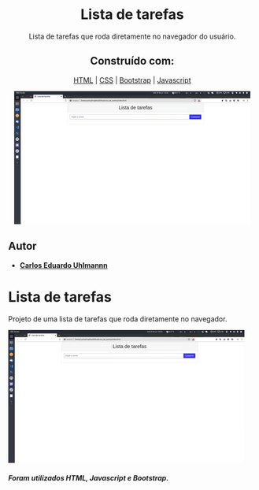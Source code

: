 <h1 align="center">
  Lista de tarefas
</h1>

<p align="center">
  Lista de tarefas que roda diretamente no navegador do usuário.
</p>

<h2 align="center">
 Construído com:   
</h2>
 
<div align="center">
  
[HTML](https://www.w3schools.com/html/default.asp) | [CSS](https://www.w3schools.com/css/) | [Bootstrap](https://getbootstrap.com/) | [Javascript](https://developer.mozilla.org/pt-BR/docs/Aprender/Getting_started_with_the_web/JavaScript_basico)
  
</div>
 
 <p align="center">
  <img alt="Gerador de loterias" src="https://github.com/carlosuhlmann/lista-tarefas/blob/master/gif.gif">
 </p>
 
 ## Autor

* **[Carlos Eduardo Uhlmannn](https://github.com/carlosuhlmann)**











# Lista de tarefas

Projeto de uma lista de tarefas que roda diretamente no navegador.

![](https://github.com/carlosuhlmann/lista-tarefas/blob/master/gif.gif)

##### Foram utilizados HTML, Javascript e Bootstrap.
